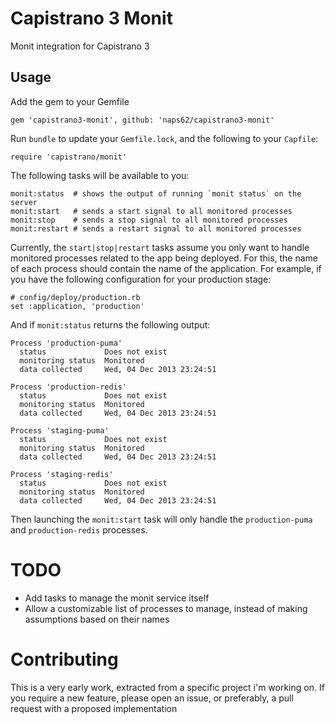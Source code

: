 # Capistrano 3 Monit

Monit integration for Capistrano 3

## Usage

Add the gem to your Gemfile

    gem 'capistrano3-monit', github: 'naps62/capistrano3-monit'

Run `bundle` to update your `Gemfile.lock`, and the following to your `Capfile`:

    require 'capistrano/monit'

The following tasks will be available to you:

    monit:status  # shows the output of running `monit status` on the server
    monit:start   # sends a start signal to all monitored processes
    monit:stop    # sends a stop signal to all monitored processes
    monit:restart # sends a restart signal to all monitored processes

Currently, the `start|stop|restart` tasks assume you only want to handle
monitored processes related to the app being deployed. For this, the name of
each process should contain the name of the application. For example, if you
have the following configuration for your production stage:

    # config/deploy/production.rb
    set :application, 'production'

And if `monit:status` returns the following output:

    Process 'production-puma'
      status             Does not exist
      monitoring status  Monitored
      data collected     Wed, 04 Dec 2013 23:24:51

    Process 'production-redis'
      status             Does not exist
      monitoring status  Monitored
      data collected     Wed, 04 Dec 2013 23:24:51

    Process 'staging-puma'
      status             Does not exist
      monitoring status  Monitored
      data collected     Wed, 04 Dec 2013 23:24:51

    Process 'staging-redis'
      status             Does not exist
      monitoring status  Monitored
      data collected     Wed, 04 Dec 2013 23:24:51

Then launching the `monit:start` task will only handle the `production-puma`
and `production-redis` processes.

# TODO

* Add tasks to manage the monit service itself
* Allow a customizable list of processes to manage, instead of making
  assumptions based on their names

# Contributing

This is a very early work, extracted from a specific project i'm working on.
If you require a new feature, please open an issue, or preferably, a pull request with
a proposed implementation

